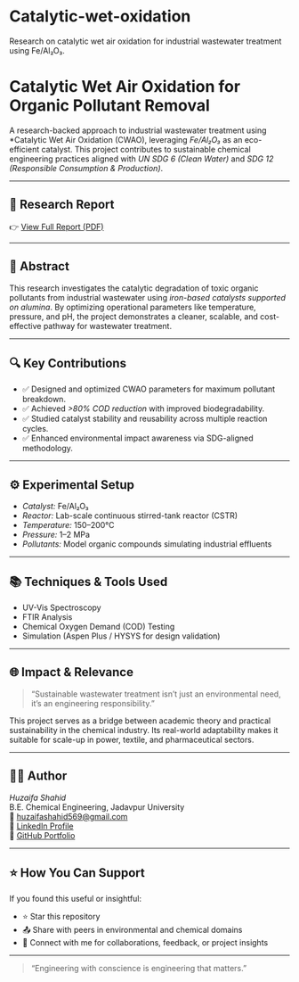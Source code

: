 # Catalytic-wet-oxidation
Research on catalytic wet air oxidation for industrial wastewater treatment using Fe/Al₂O₃.
# Catalytic Wet Air Oxidation for Organic Pollutant Removal

A research-backed approach to industrial wastewater treatment using *Catalytic Wet Air Oxidation (CWAO), leveraging *Fe/Al₂O₃* as an eco-efficient catalyst. This project contributes to sustainable chemical engineering practices aligned with *UN SDG 6 (Clean Water)* and *SDG 12 (Responsible Consumption & Production)*.

---

## 📄 Research Report
👉 [View Full Report (PDF)](./catalytic-oxidation-report-huzaifa.pdf)

---

## 🧪 Abstract

This research investigates the catalytic degradation of toxic organic pollutants from industrial wastewater using *iron-based catalysts supported on alumina*. By optimizing operational parameters like temperature, pressure, and pH, the project demonstrates a cleaner, scalable, and cost-effective pathway for wastewater treatment.

---

## 🔍 Key Contributions

- ✅ Designed and optimized CWAO parameters for maximum pollutant breakdown.
- ✅ Achieved *>80% COD reduction* with improved biodegradability.
- ✅ Studied catalyst stability and reusability across multiple reaction cycles.
- ✅ Enhanced environmental impact awareness via SDG-aligned methodology.

---

## ⚙ Experimental Setup

- *Catalyst:* Fe/Al₂O₃  
- *Reactor:* Lab-scale continuous stirred-tank reactor (CSTR)  
- *Temperature:* 150–200°C  
- *Pressure:* 1–2 MPa  
- *Pollutants:* Model organic compounds simulating industrial effluents  

---

## 📚 Techniques & Tools Used

- UV-Vis Spectroscopy  
- FTIR Analysis  
- Chemical Oxygen Demand (COD) Testing  
- Simulation (Aspen Plus / HYSYS for design validation)

---

## 🌐 Impact & Relevance

> “Sustainable wastewater treatment isn’t just an environmental need, it’s an engineering responsibility.”

This project serves as a bridge between academic theory and practical sustainability in the chemical industry. Its real-world adaptability makes it suitable for scale-up in power, textile, and pharmaceutical sectors.

---

## 👨‍🔬 Author

*Huzaifa Shahid*  
B.E. Chemical Engineering, Jadavpur University  
📧 huzaifashahid569@gmail.com  
🔗 [LinkedIn Profile](https://linkedin.com/in/huzaifashahid7)  
🐙 [GitHub Portfolio](https://github.com/huzaifashahid7)

---

## ⭐ How You Can Support

If you found this useful or insightful:
- ⭐ Star this repository  
- 📤 Share with peers in environmental and chemical domains  
- 💬 Connect with me for collaborations, feedback, or project insights  

---

> “Engineering with conscience is engineering that matters.”
